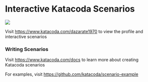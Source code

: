 # Interactive Katacoda Scenarios

[![](http://shields.katacoda.com/katacoda/dazarate1970/count.svg)](https://www.katacoda.com/dazarate1970 "Get your profile on Katacoda.com")

Visit https://www.katacoda.com/dazarate1970 to view the profile and interactive scenarios

### Writing Scenarios
Visit https://www.katacoda.com/docs to learn more about creating Katacoda scenarios

For examples, visit https://github.com/katacoda/scenario-example
